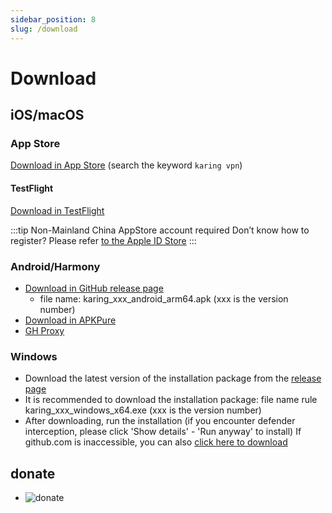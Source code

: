 ```yaml
---
sidebar_position: 8
slug: /download
---
```


# Download

## iOS/macOS

### App Store
[Download in App Store](https://apps.apple.com/us/app/karing/id6472431552) (search the keyword `karing vpn`)

#### TestFlight
[Download in TestFlight](https://testflight.apple.com/join/RLU59OsJ)

:::tip Non-Mainland China AppStore account required
Don’t know how to register? Please refer [to the Apple ID Store](https://outpost.karing.app/isp?r_c=xda)
:::


### Android/Harmony
- [Download in GitHub release page](https://github.com/KaringX/karing/releases/latest)
  - file name: karing_xxx_android_arm64.apk  (xxx is the version number)
- [Download in APKPure](https://apkpure.com/p/com.nebula.karing)
- [GH Proxy](https://outpost.karing.app/client/android)

### Windows
- Download the latest version of the installation package from the [release page](https://github.com/KaringX/karing/releases/latest)
- It is recommended to download the installation package: file name rule karing_xxx_windows_x64.exe (xxx is the version number)
- After downloading, run the installation (if you encounter defender interception, please click 'Show details' - 'Run anyway' to install)
If github.com is inaccessible, you can also [click here to download](https://outpost.karing.app/client/win_x64)

## donate
- ![donate](/img/donate-usdt.jpg)

